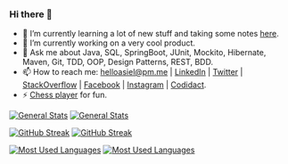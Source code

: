### Hi there 👋

- 🌱 I’m currently learning a lot of new stuff and taking some notes [here](https://github.com/lealceldeiro/gems#content).
- 🔭 I’m currently working on a very cool product.
- 💬 Ask me about Java, SQL, SpringBoot, JUnit, Mockito, Hibernate, Maven, Git, TDD, OOP, Design Patterns, REST, BDD.
- 📫 How to reach me: [helloasiel@pm.me](mailto:helloasiel@pm.me) | [LinkedIn](https://www.linkedin.com/in/lealceldeiro/) | [Twitter](https://twitter.com/lealceldeiro) | [StackOverflow](https://stackoverflow.com/users/5640649/lealceldeiro) | [Facebook](https://www.facebook.com/lealceldeiro) | [Instagram](https://www.instagram.com/lealceldeiro/) | [Codidact](https://software.codidact.com/users/53229).
- ⚡ [Chess player](https://www.chess.com/member/celdeiro) for fun.

[![General Stats](https://github-readme-stats.vercel.app/api?username=lealceldeiro&hide_title=true&show_icons=true&include_all_commits=true&count_private=true&theme=darcula#gh-dark-mode-only)](https://github.com/lealceldeiro/lealceldeiro#hi-there-#gh-dark-mode-only)
[![General Stats](https://github-readme-stats.vercel.app/api?username=lealceldeiro&hide_title=true&show_icons=true&include_all_commits=true&count_private=true&theme=vue#gh-dark-mode-only)](https://github.com/lealceldeiro/lealceldeiro#hi-there-#gh-light-mode-only)

[![GitHub Streak](https://streak-stats.demolab.com?user=lealceldeiro&theme=darcula#gh-light-mode-only)](https://github.com/lealceldeiro/lealceldeiro#hi-there-#gh-dark-mode-only)
[![GitHub Streak](https://streak-stats.demolab.com?user=lealceldeiro&theme=vue#gh-light-mode-only)](https://github.com/lealceldeiro/lealceldeiro#hi-there-#gh-light-mode-only)

[![Most Used Languages](https://github-readme-stats.vercel.app/api/top-langs/?username=lealceldeiro&hide_title=true&theme=darcula&layout=compact#gh-dark-mode-only)](https://github.com/lealceldeiro/lealceldeiro#hi-there-#gh-dark-mode-only)
[![Most Used Languages](https://github-readme-stats.vercel.app/api/top-langs/?username=lealceldeiro&hide_title=true&theme=vue&layout=compact#gh-light-mode-only)](https://github.com/lealceldeiro/lealceldeiro#hi-there-#gh-light-mode-only)

<!--
Ideas...

- 👯 I’m looking to collaborate on ...
- 🤔 I’m looking for help with ...
-->
